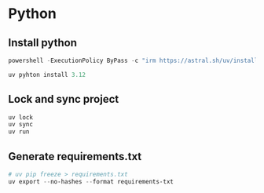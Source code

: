 # Python

## Install python

```powershell
powershell -ExecutionPolicy ByPass -c "irm https://astral.sh/uv/install.ps1 | iex"

uv pyhton install 3.12
```

## Lock and sync project

```powershell
uv lock
uv sync
uv run
```

## Generate requirements.txt

```powershell
# uv pip freeze > requirements.txt
uv export --no-hashes --format requirements-txt
```